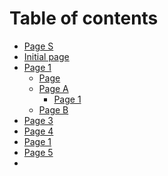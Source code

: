 # Table of contents

* [Page S](README.md)
* [Initial page](<README (1).md>)
* [Page 1](page-1/README.md)
  * [Page](page-1/page.md)
  * [Page A](page-1/page-a/README.md)
    * [Page 1](page-1/page-a/page-1.md)
  * [Page B](page-1/page-b.md)
* [Page 3](page-3.md)
* [Page 4](page-4.md)
* [Page 1](page-1-1.md)
* [Page 5](page-5.md)
*
